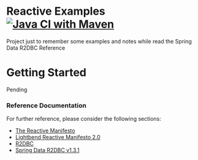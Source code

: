# Reactive Examples [![Java CI with Maven](https://github.com/marcos-fdez-alrez/r2dbc/actions/workflows/maven.yml/badge.svg)](https://github.com/marcos-fdez-alrez/r2dbc/actions/workflows/maven.yml)

Project just to remember some examples and notes while read the Spring Data R2DBC Reference 

# Getting Started

Pending

### Reference Documentation
For further reference, please consider the following sections:

* [The Reactive Manifesto](https://www.reactivemanifesto.org/)
* [Lightbend Reactive Manifesto 2.0](https://www.lightbend.com/blog/reactive-manifesto-20)
* [R2DBC](https://r2dbc.io/)
* [Spring Data R2DBC v1.3.1](https://docs.spring.io/spring-data/r2dbc/docs/1.3.1/reference/html/)




